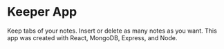 # Keeper App

Keep tabs of your notes. Insert or delete as many notes as you want. This app was created with React, MongoDB, Express, and Node.
